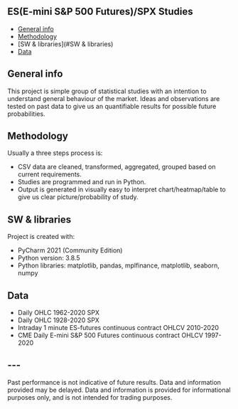 ## ES(E-mini S&P 500 Futures)/SPX Studies
* [General info](#general-info)
* [Methodology](#methodology)
* [SW & libraries](#SW & libraries)
* [Data](#data)

## General info
This project is simple group of statistical studies with an intention to understand general behaviour of the market. Ideas and observations are tested on past data to give us an quantifiable results for possible future probabilities.

## Methodology
Usually a three steps process is:
* CSV data are cleaned, transformed, aggregated, grouped based on current requirements. 
* Studies are programmed and run in Python.
* Output is generated in visually easy to interpret chart/heatmap/table to give us clear picture/probability of study.

## SW & libraries
Project is created with:
* PyCharm 2021 (Community Edition)
* Python version: 3.8.5
* Python libraries: matplotlib, pandas,  mplfinance, matplotlib, seaborn, numpy 

## Data
* Daily OHLC 1962-2020 SPX
* Daily OHLC 1928-2020 SPX
* Intraday 1 minute ES-futures continuous contract OHLCV 2010-2020
* CME Daily E-mini S&P 500 Futures continuous contract OHLCV 1997-2020

## ---
Past performance is not indicative of future results. Data and information provided may be delayed. Data and information is provided for informational purposes only, and is not intended for trading purposes.
